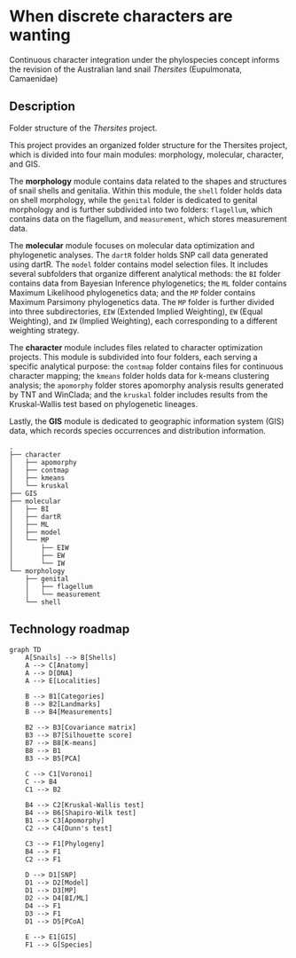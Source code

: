 # When discrete characters are wanting

Continuous character integration under the phylospecies concept informs the revision of the Australian land snail *Thersites* (Eupulmonata, Camaenidae) 

## Description

Folder structure of the *Thersites* project.

This project provides an organized folder structure for the Thersites project, which is divided into four main modules: morphology, molecular, character, and GIS.

The **morphology** module contains data related to the shapes and structures of snail shells and genitalia. Within this module, the `shell` folder holds data on shell morphology, while the `genital` folder is dedicated to genital morphology and is further subdivided into two folders: `flagellum`, which contains data on the flagellum, and `measurement`, which stores measurement data.

The **molecular** module focuses on molecular data optimization and phylogenetic analyses. The `dartR` folder holds SNP call data generated using dartR. The `model` folder contains model selection files. It includes several subfolders that organize different analytical methods: the `BI` folder contains data from Bayesian Inference phylogenetics; the `ML` folder contains Maximum Likelihood phylogenetics data; and the `MP` folder contains Maximum Parsimony phylogenetics data. The `MP` folder is further divided into three subdirectories, `EIW` (Extended Implied Weighting), `EW` (Equal Weighting), and `IW` (Implied Weighting), each corresponding to a different weighting strategy. 

The **character** module includes files related to character optimization projects. This module is subdivided into four folders, each serving a specific analytical purpose: the `contmap` folder contains files for continuous character mapping; the `kmeans` folder holds data for k-means clustering analysis; the `apomorphy` folder stores apomorphy analysis results generated by TNT and WinClada; and the `kruskal` folder includes results from the Kruskal-Wallis test based on phylogenetic lineages.

Lastly, the **GIS** module is dedicated to geographic information system (GIS) data, which records species occurrences and distribution information. 

```
.
├── character
│   ├── apomorphy
│   ├── contmap
│   ├── kmeans
│   └── kruskal
├── GIS
├── molecular
│   ├── BI
│   ├── dartR
│   ├── ML
│   ├── model
│   └── MP
│       ├── EIW
│       ├── EW
│       └── IW
└── morphology
    ├── genital
    │   ├── flagellum
    │   └── measurement
    └── shell
```

## Technology roadmap

```mermaid
graph TD
    A[Snails] --> B[Shells]
    A --> C[Anatomy]
    A --> D[DNA]
    A --> E[Localities]

    B --> B1[Categories]
    B --> B2[Landmarks]
    B --> B4[Measurements]

    B2 --> B3[Covariance matrix]
    B3 --> B7[Silhouette score]
    B7 --> B8[K-means]
    B8 --> B1
    B3 --> B5[PCA]
  
    C --> C1[Voronoi]
    C --> B4
    C1 --> B2

    B4 --> C2[Kruskal-Wallis test]
    B4 --> B6[Shapiro-Wilk test]
    B1 --> C3[Apomorphy]
    C2 --> C4[Dunn's test]

    C3 --> F1[Phylogeny]
    B4 --> F1
    C2 --> F1

    D --> D1[SNP]
    D1 --> D2[Model]
    D1 --> D3[MP]
    D2 --> D4[BI/ML]
    D4 --> F1
    D3 --> F1
    D1 --> D5[PCoA]

    E --> E1[GIS]
    F1 --> G[Species]
```
